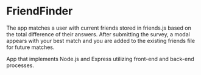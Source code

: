 # FriendFinder

The app matches a user with current friends stored in friends.js based on the total difference of their answers. After submitting the survey, a modal appears with your best match and you are added to the existing friends file for future matches.

App that implements Node.js and Express utilizing front-end and back-end processes.